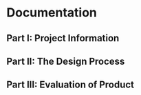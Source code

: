 # Documentation 

## Part I: Project Information


## Part II: The Design Process

## Part III: Evaluation of Product
